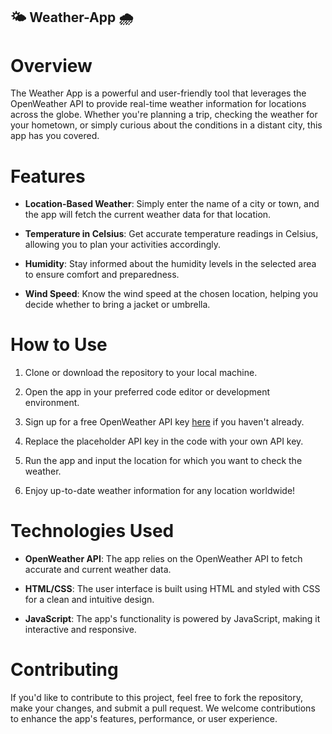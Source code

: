 ##  🌤️ Weather-App 🌧️

# Overview

The Weather App is a powerful and user-friendly tool that leverages the OpenWeather API to provide real-time weather information for locations across the globe. Whether you're planning a trip, checking the weather for your hometown, or simply curious about the conditions in a distant city, this app has you covered.

# Features

- **Location-Based Weather**: Simply enter the name of a city or town, and the app will fetch the current weather data for that location.

- **Temperature in Celsius**: Get accurate temperature readings in Celsius, allowing you to plan your activities accordingly.

- **Humidity**: Stay informed about the humidity levels in the selected area to ensure comfort and preparedness.

- **Wind Speed**: Know the wind speed at the chosen location, helping you decide whether to bring a jacket or umbrella.

# How to Use

1. Clone or download the repository to your local machine.

2. Open the app in your preferred code editor or development environment.

3. Sign up for a free OpenWeather API key [here](https://openweathermap.org/api) if you haven't already.

4. Replace the placeholder API key in the code with your own API key.

5. Run the app and input the location for which you want to check the weather.

6. Enjoy up-to-date weather information for any location worldwide!

# Technologies Used

- **OpenWeather API**: The app relies on the OpenWeather API to fetch accurate and current weather data.

- **HTML/CSS**: The user interface is built using HTML and styled with CSS for a clean and intuitive design.

- **JavaScript**: The app's functionality is powered by JavaScript, making it interactive and responsive.

# Contributing

If you'd like to contribute to this project, feel free to fork the repository, make your changes, and submit a pull request. We welcome contributions to enhance the app's features, performance, or user experience.
